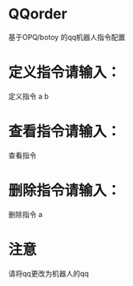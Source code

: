 # QQorder
基于OPQ/botoy 的qq机器人指令配置

# 定义指令请输入：
定义指令 a b
# 查看指令请输入：
查看指令
# 删除指令请输入：
删除指令 a

# 注意
请将qq更改为机器人的qq
